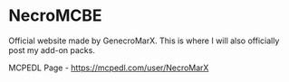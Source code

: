 # NecroMCBE
Official website made by GenecroMarX. This is where I will also officially post my add-on packs.

MCPEDL Page - https://mcpedl.com/user/NecroMarX 
